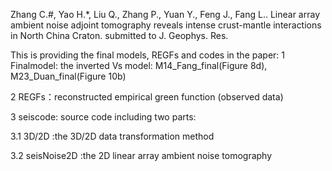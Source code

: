 Zhang C.#, Yao H.*, Liu Q., Zhang P., Yuan Y., Feng J., Fang L.. Linear array ambient noise adjoint tomography reveals intense crust-mantle interactions in North China Craton. submitted to J. Geophys. Res. 

This is providing the final models, REGFs and codes in the paper:
1 Finalmodel: the inverted Vs model: M14_Fang_final(Figure 8d), M23_Duan_final(Figure 10b)

2 REGFs：reconstructed empirical green function (observed data)

3 seiscode: source code including two parts:

3.1  3D/2D          :the 3D/2D data transformation method

3.2  seisNoise2D    :the 2D linear array ambient noise tomography
